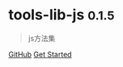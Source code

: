 # tools-lib-js <small>0.1.5</small>

> js方法集

[GitHub](https://github.com/verybigorange/tools-lib-js)
[Get Started](/other/_about.md)

<!-- 背景色 -->

<!-- ![color](#f0f0f0) -->
